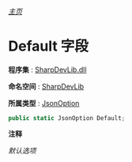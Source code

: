 ###### [主页](./Index.md "主页")

# Default 字段

**程序集** : [SharpDevLib.dll](./SharpDevLib.assembly.md "SharpDevLib.dll")

**命名空间** : [SharpDevLib](./SharpDevLib.namespace.md "SharpDevLib")

**所属类型** : [JsonOption](./SharpDevLib.JsonOption.md "JsonOption")
``` csharp
public static JsonOption Default;
```

**注释**

*默认选项*



